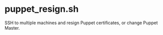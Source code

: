 puppet_resign.sh
================

SSH to multiple machines and resign Puppet certificates, or change Puppet Master.
